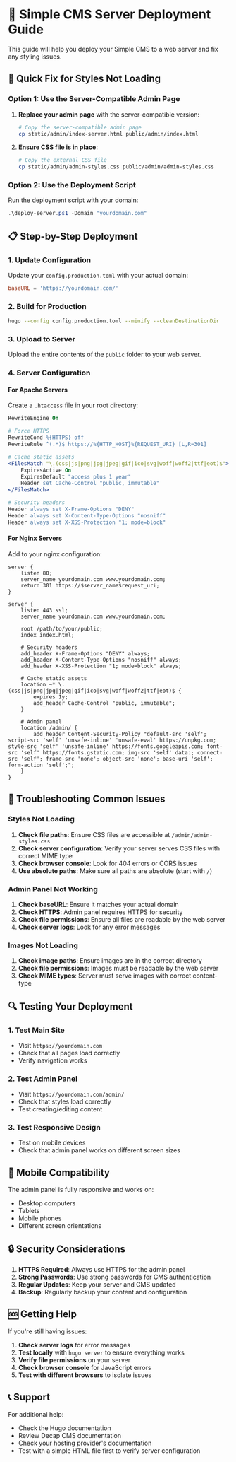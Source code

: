 # 🚀 Simple CMS Server Deployment Guide

This guide will help you deploy your Simple CMS to a web server and fix any styling issues.

## 🔧 Quick Fix for Styles Not Loading

### **Option 1: Use the Server-Compatible Admin Page**

1. **Replace your admin page** with the server-compatible version:
   ```bash
   # Copy the server-compatible admin page
   cp static/admin/index-server.html public/admin/index.html
   ```

2. **Ensure CSS file is in place**:
   ```bash
   # Copy the external CSS file
   cp static/admin/admin-styles.css public/admin/admin-styles.css
   ```

### **Option 2: Use the Deployment Script**

Run the deployment script with your domain:
```powershell
.\deploy-server.ps1 -Domain "yourdomain.com"
```

## 📋 Step-by-Step Deployment

### **1. Update Configuration**

Update your `config.production.toml` with your actual domain:
```toml
baseURL = 'https://yourdomain.com/'
```

### **2. Build for Production**

```bash
hugo --config config.production.toml --minify --cleanDestinationDir
```

### **3. Upload to Server**

Upload the entire contents of the `public` folder to your web server.

### **4. Server Configuration**

#### **For Apache Servers**

Create a `.htaccess` file in your root directory:
```apache
RewriteEngine On

# Force HTTPS
RewriteCond %{HTTPS} off
RewriteRule ^(.*)$ https://%{HTTP_HOST}%{REQUEST_URI} [L,R=301]

# Cache static assets
<FilesMatch "\.(css|js|png|jpg|jpeg|gif|ico|svg|woff|woff2|ttf|eot)$">
    ExpiresActive On
    ExpiresDefault "access plus 1 year"
    Header set Cache-Control "public, immutable"
</FilesMatch>

# Security headers
Header always set X-Frame-Options "DENY"
Header always set X-Content-Type-Options "nosniff"
Header always set X-XSS-Protection "1; mode=block"
```

#### **For Nginx Servers**

Add to your nginx configuration:
```nginx
server {
    listen 80;
    server_name yourdomain.com www.yourdomain.com;
    return 301 https://$server_name$request_uri;
}

server {
    listen 443 ssl;
    server_name yourdomain.com www.yourdomain.com;
    
    root /path/to/your/public;
    index index.html;
    
    # Security headers
    add_header X-Frame-Options "DENY" always;
    add_header X-Content-Type-Options "nosniff" always;
    add_header X-XSS-Protection "1; mode=block" always;
    
    # Cache static assets
    location ~* \.(css|js|png|jpg|jpeg|gif|ico|svg|woff|woff2|ttf|eot)$ {
        expires 1y;
        add_header Cache-Control "public, immutable";
    }
    
    # Admin panel
    location /admin/ {
        add_header Content-Security-Policy "default-src 'self'; script-src 'self' 'unsafe-inline' 'unsafe-eval' https://unpkg.com; style-src 'self' 'unsafe-inline' https://fonts.googleapis.com; font-src 'self' https://fonts.gstatic.com; img-src 'self' data:; connect-src 'self'; frame-src 'none'; object-src 'none'; base-uri 'self'; form-action 'self';";
    }
}
```

## 🐛 Troubleshooting Common Issues

### **Styles Not Loading**

1. **Check file paths**: Ensure CSS files are accessible at `/admin/admin-styles.css`
2. **Check server configuration**: Verify your server serves CSS files with correct MIME type
3. **Check browser console**: Look for 404 errors or CORS issues
4. **Use absolute paths**: Make sure all paths are absolute (start with `/`)

### **Admin Panel Not Working**

1. **Check baseURL**: Ensure it matches your actual domain
2. **Check HTTPS**: Admin panel requires HTTPS for security
3. **Check file permissions**: Ensure all files are readable by the web server
4. **Check server logs**: Look for any error messages

### **Images Not Loading**

1. **Check image paths**: Ensure images are in the correct directory
2. **Check file permissions**: Images must be readable by the web server
3. **Check MIME types**: Server must serve images with correct content-type

## 🔍 Testing Your Deployment

### **1. Test Main Site**
- Visit `https://yourdomain.com`
- Check that all pages load correctly
- Verify navigation works

### **2. Test Admin Panel**
- Visit `https://yourdomain.com/admin/`
- Check that styles load correctly
- Test creating/editing content

### **3. Test Responsive Design**
- Test on mobile devices
- Check that admin panel works on different screen sizes

## 📱 Mobile Compatibility

The admin panel is fully responsive and works on:
- Desktop computers
- Tablets
- Mobile phones
- Different screen orientations

## 🔒 Security Considerations

1. **HTTPS Required**: Always use HTTPS for the admin panel
2. **Strong Passwords**: Use strong passwords for CMS authentication
3. **Regular Updates**: Keep your server and CMS updated
4. **Backup**: Regularly backup your content and configuration

## 🆘 Getting Help

If you're still having issues:

1. **Check server logs** for error messages
2. **Test locally** with `hugo server` to ensure everything works
3. **Verify file permissions** on your server
4. **Check browser console** for JavaScript errors
5. **Test with different browsers** to isolate issues

## 📞 Support

For additional help:
- Check the Hugo documentation
- Review Decap CMS documentation
- Check your hosting provider's documentation
- Test with a simple HTML file first to verify server configuration
